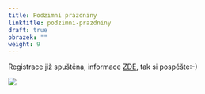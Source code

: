 ```yaml
---
title: Podzimní prázdniny
linktitle: podzimni-prazdniny
draft: true
obrazek: ""
weight: 9
---
```

Registrace již spuštěna, informace [ZDE](https://brezanek.webooker.eu/), tak si pospěšte:-)  

![](/assets/media/podzimky.jpg)